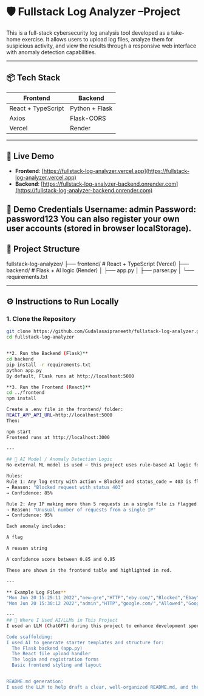 # 🛡️ Fullstack Log Analyzer –Project

This is a full-stack cybersecurity log analysis tool developed as a take-home exercise. It allows users to upload log files, analyze them for suspicious activity, and view the results through a responsive web interface with anomaly detection capabilities.

---

## 📦 Tech Stack

| Frontend              | Backend               |
|-----------------------|------------------------|
| React + TypeScript    | Python + Flask         |
| Axios                 | Flask-CORS             |
| Vercel                | Render                 |

---

## 🚀 Live Demo

- **Frontend**: [https://fullstack-log-analyzer.vercel.app](https://fullstack-log-analyzer.vercel.app)
- **Backend**: [https://fullstack-log-analyzer-backend.onrender.com](https://fullstack-log-analyzer-backend.onrender.com)

👤 Demo Credentials
Username: admin
Password: password123
You can also register your own user accounts (stored in browser localStorage).
---

## 📁 Project Structure

fullstack-log-analyzer/
├── frontend/ # React + TypeScript (Vercel)
├── backend/ # Flask + AI logic (Render)
│ ├── app.py
│ ├── parser.py
│ └── requirements.txt


---

## ⚙️ Instructions to Run Locally

### 1. Clone the Repository

```bash
git clone https://github.com/Gudalasaipraneeth/fullstack-log-analyzer.git
cd fullstack-log-analyzer


**2. Run the Backend (Flask)**
cd backend
pip install -r requirements.txt
python app.py
By default, Flask runs at http://localhost:5000

**3. Run the Frontend (React)**
cd ../frontend
npm install

Create a .env file in the frontend/ folder:
REACT_APP_API_URL=http://localhost:5000
Then:

npm start
Frontend runs at http://localhost:3000

---

## 🤖 AI Model / Anomaly Detection Logic
No external ML model is used — this project uses rule-based AI logic for fast and explainable detection.

Rules:
Rule 1: Any log entry with action = Blocked and status_code = 403 is flagged as an anomaly.
→ Reason: "Blocked request with status 403"
→ Confidence: 85%

Rule 2: Any IP making more than 5 requests in a single file is flagged.
→ Reason: "Unusual number of requests from a single IP"
→ Confidence: 95%

Each anomaly includes:

A flag

A reason string

A confidence score between 0.85 and 0.95

These are shown in the frontend table and highlighted in red.

---

** Example Log Files**
"Mon Jun 20 15:29:11 2022","new-gre","HTTP","eby.com/","Blocked","Ebay","Consumer Apps","72","14061","0","0","Productivity Loss","Shopping and Auctions","Online Shopping","None","None","0","None","None","new-gre","Default Department","172.17.3.49","66.211.175.229","GET","403","curl/7.68.0","None","FwFilter","Firewall_1","Other","None","NA","NA","N/A"
"Mon Jun 20 15:30:12 2022","admin","HTTP","google.com/","Allowed","Google","Search","90","2300","0","0","None","Search Engines","Web","None","None","0","None","None","admin","IT","192.168.0.15","172.217.3.110","GET","200","Mozilla/5.0","None","FwFilter","Firewall_1","Other","None","NA","NA","N/A"

---
## 🤖 Where I Used AI/LLMs in This Project
I used an LLM (ChatGPT) during this project to enhance development speed and clarity. Here's how it helped:

Code scaffolding:
I used AI to generate starter templates and structure for:
  The Flask backend (app.py)
  The React file upload handler
  The login and registration forms
  Basic frontend styling and layout


README.md generation:
I used the LLM to help draft a clear, well-organized README.md, and then customized the content to match my actual implementation and project decisions.
